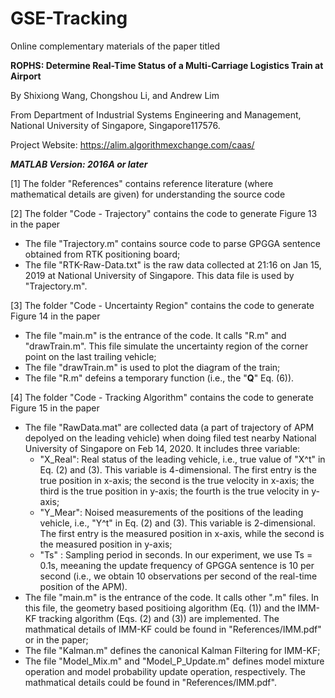 # GSE-Tracking
Online complementary materials of the paper titled 

**ROPHS: Determine Real-Time Status of a Multi-Carriage Logistics Train at Airport**

By Shixiong Wang, Chongshou Li, and Andrew Lim

From Department of Industrial Systems Engineering and Management, National University of Singapore, Singapore117576. 

Project Website: <https://alim.algorithmexchange.com/caas/>



***MATLAB Version: 2016A or later***

[1] The folder "References" contains reference literature (where mathematical details are given) for understanding the source code

[2] The folder "Code - Trajectory" contains the code to generate Figure 13 in the paper
- The file "Trajectory.m" contains source code to parse GPGGA sentence obtained from RTK positioning board;
- The file "RTK-Raw-Data.txt" is the raw data collected at 21:16 on Jan 15, 2019 at National University of Singapore. This data file is used by "Trajectory.m".

[3] The folder "Code - Uncertainty Region" contains the code to generate Figure 14 in the paper
- The file "main.m" is the entrance of the code. It calls "R.m" and "drawTrain.m". This file simulate the uncertainty region of the corner point on the last trailing vehicle;
- The file "drawTrain.m" is used to plot the diagram of the train;
- The file "R.m" defeins a temporary function (i.e., the "**Q**" Eq. (6)).

[4] The folder "Code - Tracking Algorithm" contains the code to generate Figure 15 in the paper
- The file "RawData.mat" are collected data (a part of trajectory of APM depolyed on the leading vehicle) when doing filed test nearby National University of Singapore on Feb 14, 2020. It includes three variable:
  + "X_Real": Real status of the leading vehicle, i.e., true value of "X^t" in Eq. (2) and (3). This variable is 4-dimensional. The first entry is the true position in x-axis; the second is the true velocity in x-axis; the third is the true position in y-axis; the fourth is the true velocity in y-axis; 
  + "Y_Mear": Noised measurements of the positions of the leading vehicle, i.e., "Y^t" in Eq. (2) and (3). This variable is 2-dimensional. The first entry is the measured position in x-axis, while the second is the measured position in y-axis;
  + "Ts"    : Sampling period in seconds. In our experiment, we use Ts = 0.1s, meeaning the update frequency of GPGGA sentence is 10 per second (i.e., we obtain 10 observations per second of the real-time position of the APM).
- The file "main.m" is the entrance of the code. It calls other ".m" files. In this file, the geometry based positioing algorithm (Eq. (1)) and the IMM-KF tracking algorithm (Eqs. (2) and (3)) are implemented. The mathmatical details of IMM-KF could be found in "References/IMM.pdf" or in the paper;
- The file "Kalman.m" defines the canonical Kalman Filtering for IMM-KF;
- The file "Model_Mix.m" and "Model_P_Update.m" defines model mixture operation and model probability update operation, respectively. The mathmatical details could be found in "References/IMM.pdf".
